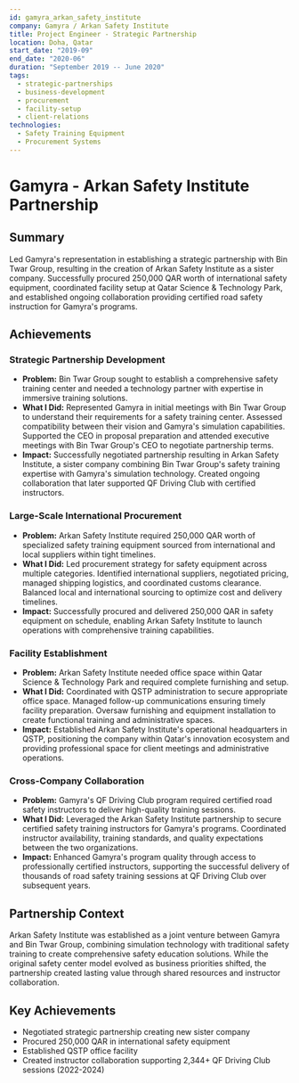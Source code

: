 ```yaml
---
id: gamyra_arkan_safety_institute
company: Gamyra / Arkan Safety Institute
title: Project Engineer - Strategic Partnership
location: Doha, Qatar
start_date: "2019-09"
end_date: "2020-06"
duration: "September 2019 -- June 2020"
tags:
  - strategic-partnerships
  - business-development
  - procurement
  - facility-setup
  - client-relations
technologies:
  - Safety Training Equipment
  - Procurement Systems
---
```


# Gamyra - Arkan Safety Institute Partnership

## Summary
Led Gamyra's representation in establishing a strategic partnership with Bin Twar Group, resulting in the creation of Arkan Safety Institute as a sister company. Successfully procured 250,000 QAR worth of international safety equipment, coordinated facility setup at Qatar Science & Technology Park, and established ongoing collaboration providing certified road safety instruction for Gamyra's programs.

## Achievements

### Strategic Partnership Development
- **Problem:** Bin Twar Group sought to establish a comprehensive safety training center and needed a technology partner with expertise in immersive training solutions.
- **What I Did:** Represented Gamyra in initial meetings with Bin Twar Group to understand their requirements for a safety training center. Assessed compatibility between their vision and Gamyra's simulation capabilities. Supported the CEO in proposal preparation and attended executive meetings with Bin Twar Group's CEO to negotiate partnership terms.
- **Impact:** Successfully negotiated partnership resulting in Arkan Safety Institute, a sister company combining Bin Twar Group's safety training expertise with Gamyra's simulation technology. Created ongoing collaboration that later supported QF Driving Club with certified instructors.

### Large-Scale International Procurement
- **Problem:** Arkan Safety Institute required 250,000 QAR worth of specialized safety training equipment sourced from international and local suppliers within tight timelines.
- **What I Did:** Led procurement strategy for safety equipment across multiple categories. Identified international suppliers, negotiated pricing, managed shipping logistics, and coordinated customs clearance. Balanced local and international sourcing to optimize cost and delivery timelines.
- **Impact:** Successfully procured and delivered 250,000 QAR in safety equipment on schedule, enabling Arkan Safety Institute to launch operations with comprehensive training capabilities.

### Facility Establishment
- **Problem:** Arkan Safety Institute needed office space within Qatar Science & Technology Park and required complete furnishing and setup.
- **What I Did:** Coordinated with QSTP administration to secure appropriate office space. Managed follow-up communications ensuring timely facility preparation. Oversaw furnishing and equipment installation to create functional training and administrative spaces.
- **Impact:** Established Arkan Safety Institute's operational headquarters in QSTP, positioning the company within Qatar's innovation ecosystem and providing professional space for client meetings and administrative operations.

### Cross-Company Collaboration
- **Problem:** Gamyra's QF Driving Club program required certified road safety instructors to deliver high-quality training sessions.
- **What I Did:** Leveraged the Arkan Safety Institute partnership to secure certified safety training instructors for Gamyra's programs. Coordinated instructor availability, training standards, and quality expectations between the two organizations.
- **Impact:** Enhanced Gamyra's program quality through access to professionally certified instructors, supporting the successful delivery of thousands of road safety training sessions at QF Driving Club over subsequent years.

## Partnership Context
Arkan Safety Institute was established as a joint venture between Gamyra and Bin Twar Group, combining simulation technology with traditional safety training to create comprehensive safety education solutions. While the original safety center model evolved as business priorities shifted, the partnership created lasting value through shared resources and instructor collaboration.

## Key Achievements
- Negotiated strategic partnership creating new sister company
- Procured 250,000 QAR in international safety equipment
- Established QSTP office facility
- Created instructor collaboration supporting 2,344+ QF Driving Club sessions (2022-2024)
